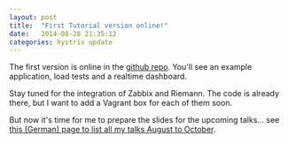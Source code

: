 ```yaml
---
layout: post
title:  "First Tutorial version online!"
date:   2014-08-28 21:35:12
categories: hystrix update
---
```


The first version is online in the [github repo][hystrixsamples-gh]. You'll see an example application, load tests and a realtime dashboard.

Stay tuned for the integration of Zabbix and Riemann. The code is already there, but I want to add a Vagrant box for each of them soon. 

But now it's time for me to prepare the slides for the upcoming talks... see [this (German) page to list all my talks August to October](http://www.ahus1.de/papers/).

[hystrixsamples-gh]: https://github.com/ahus1/hystrix-examples
